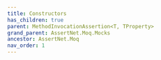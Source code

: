 ```yaml
---
title: Constructors
has_children: true
parent: MethodInvocationAssertion<T, TProperty>
grand_parent: AssertNet.Moq.Mocks
ancestor: AssertNet.Moq
nav_order: 1
---
```


